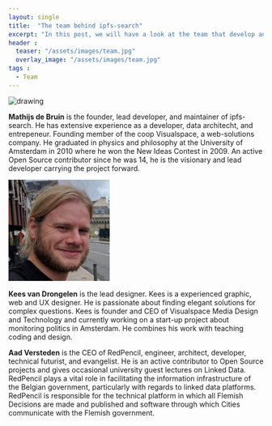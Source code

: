 ```yaml
---
layout: single
title:  "The team behind ipfs-search"
excerpt: "In this post, we will have a look at the team that develop and manage ipfs-search."
header :
  teaser: "/assets/images/team.jpg"
  overlay_image: "/assets/images/team.jpg"
tags :
  - Team
---
```

<img src="/assets/images/avatar_mathijs.jpg" alt="drawing" width="200" />

**Mathijs de Bruin** is the founder, lead developer, and maintainer of ipfs-search. He has extensive experience as a developer, data architecht, and entrepeneur. Founding member of the coop Visualspace, a web-solutions company. He graduated in physics and philosophy at the University of Amsterdam in 2010 where he won the New Ideas Contest in 2009.
An active Open Source contributor since he was 14, he is the visionary and lead developer carrying the project forward.

<img src="/assets/images/kees_avatar.jpeg" alt="drawing" width="200" />

**Kees van Drongelen** is the lead designer. Kees is a experienced graphic, web and UX designer. He is passionate about finding elegant solutions for complex questions. Kees is founder and CEO of Visualspace Media Design and Technology and currently working on a start-up project about monitoring politics in Amsterdam. He combines his work with teaching coding and design.

**Aad Versteden** is the CEO of RedPencil, engineer, architect, developer, technical futurist, and evangelist. He is an active contributor to Open Source projects and gives occasional university guest lectures on Linked Data. RedPencil plays a vital role in facilitating the information infrastructure of the Belgian government, particularly with regards to linked data platforms. RedPencil is responsible for the technical platform in which all Flemish Decisions are made and published and software through which Cities communicate with the Flemish government.


